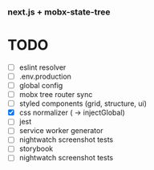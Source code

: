 ### next.js + mobx-state-tree

# TODO

- [ ] eslint resolver
- [ ] .env.production
- [ ] global config
- [ ] mobx tree router sync
- [ ] styled components (grid, structure, ui)
- [x] css normalizer ( -> injectGlobal)
- [ ] jest
- [ ] service worker generator
- [ ] nightwatch screenshot tests
- [ ] storybook
- [ ] nightwatch screenshot tests
